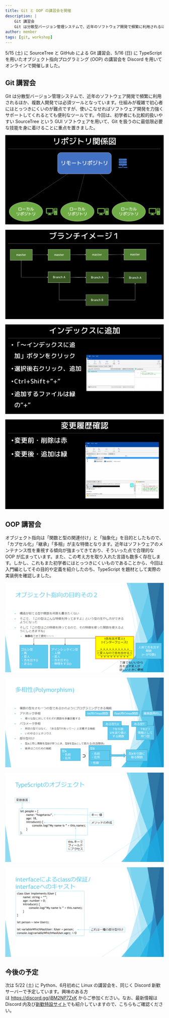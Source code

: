 ```yaml
---
title: Git と OOP の講習会を開催
description: |
    Git 講習会
    Git は分散型バージョン管理システムで、近年のソフトウェア開発で頻繁に利用されるほか、複数人開発では必須ツールとなっています。仕組みが複雑で初心者にはとっつきにくいのが難点ですが、使いこなせればソフトウェア開発を力強くサポートしてくれるとても便利なツールです。
author: member
tags: [git, workshop]
---
```


<!-- wp:paragraph -->
<p>5/15 (土) に SourceTree と GitHub による Git 講習会、5/16 (日) に TypeScript を用いたオブジェクト指向プログラミング (OOP) の講習会を Discord を用いてオンラインで開催しました。</p>
<!-- /wp:paragraph -->

<!-- wp:heading -->
<h2>Git 講習会</h2>
<!-- /wp:heading -->

<!-- wp:paragraph -->
<p>Git は分散型バージョン管理システムで、近年のソフトウェア開発で頻繁に利用されるほか、複数人開発では必須ツールとなっています。仕組みが複雑で初心者にはとっつきにくいのが難点ですが、使いこなせればソフトウェア開発を力強くサポートしてくれるとても便利なツールです。今回は、初学者にも比較的扱いやすい SourceTree という GUI ソフトウェアを用いて、Git を扱うのに最低限必要な技能を身に着けることに重点を置きました。</p>
<!-- /wp:paragraph -->

<!-- wp:image {"id":453,"sizeSlug":"large","linkDestination":"none"} -->
![](./452/Git_1-1024x576.png)
<!-- /wp:image -->

<!-- wp:image {"id":454,"sizeSlug":"large","linkDestination":"none"} -->
![](./452/Git_2-1024x575.png)
<!-- /wp:image -->

<!-- wp:image {"id":455,"sizeSlug":"large","linkDestination":"none"} -->
![](./452/Git_3-1024x577.png)
<!-- /wp:image -->

<!-- wp:image {"id":456,"sizeSlug":"large","linkDestination":"none"} -->
![](./452/Git_4-1024x576.png)
<!-- /wp:image -->

<!-- wp:heading -->
<h2>OOP 講習会</h2>
<!-- /wp:heading -->

<!-- wp:paragraph -->
<p>オブジェクト指向は「関数と型の関連付け」と「抽象化」を目的としたもので、「カプセル化」「継承」「多相」が主な特徴となります。近年はソフトウェアのメンテナンス性を重視する傾向が強まってきており、そういった点で合理的な OOP が広まっています。また、この考え方を取り入れた言語も数多く存在します。しかし、これもまた初学者にはとっつきにくいものであることから、今回は入門編としてその目的や定義を紹介したのち、TypeScript を題材として実際の実装例を確認しました。</p>
<!-- /wp:paragraph -->

<!-- wp:image {"id":457,"sizeSlug":"large","linkDestination":"none"} -->
![](./452/OOP_1-1024x576.png)
<!-- /wp:image -->

<!-- wp:image {"id":458,"sizeSlug":"large","linkDestination":"none"} -->
![](./452/OOP_2-1024x576.png)
<!-- /wp:image -->

<!-- wp:image {"id":459,"sizeSlug":"large","linkDestination":"none"} -->
![](./452/OOP_3-1024x576.png)
<!-- /wp:image -->

<!-- wp:image {"id":460,"sizeSlug":"large","linkDestination":"none"} -->
![](./452/OOP_4-1024x576.png)
<!-- /wp:image -->

<!-- wp:heading -->
<h2>今後の予定</h2>
<!-- /wp:heading -->

<!-- wp:paragraph -->
<p>次は 5/22 (土) に Python、6月初めに Linux の講習会を、同じく Discord 新歓サーバーで予定しています。興味のある方は <a href="https://discord.gg/jBM2NP7ZxK">https://discord.gg/jBM2NP7ZxK</a> からご参加ください。なお、最新情報は Discord 内及び<a href="/workshop">新歓特設サイト</a>でも紹介していますので、こちらもご確認ください。</p>
<!-- /wp:paragraph -->
